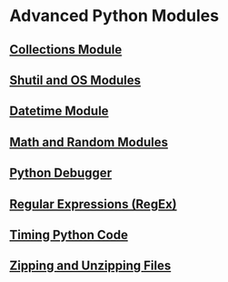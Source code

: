 # Advanced Python Modules
## [Collections Module](https://github.com/JohnWesleyK/Advanced-Python-Modules/blob/master/1.%20Collections%20Module/README.md)
## [Shutil and OS Modules](https://github.com/JohnWesleyK/Advanced-Python-Modules/blob/master/2.%20Shutil%20and%20OS%20Modules/README.md)
## [Datetime Module](https://github.com/JohnWesleyK/Advanced-Python-Modules/blob/master/3.%20Datetime%20Module/README.md)
## [Math and Random Modules](https://github.com/JohnWesleyK/Advanced-Python-Modules/blob/master/4.%20Math%20and%20Random%20Modules/README.md)
## [Python Debugger](https://github.com/JohnWesleyK/Advanced-Python-Modules/blob/master/5.%20Python%20Debugger/README.md)
## [Regular Expressions (RegEx)](https://github.com/JohnWesleyK/Advanced-Python-Modules/blob/master/6.%20Regular%20Expressions%20in%20Python/README.md)
## [Timing Python Code](https://github.com/JohnWesleyK/Advanced-Python-Modules/blob/master/7.%20Timing%20Python%20Code/README.md)
## [Zipping and Unzipping Files](https://github.com/JohnWesleyK/Advanced-Python-Modules/blob/master/8.%20Zipping%20and%20Unzipping%20Files%20with%20Pyhton/README.md)